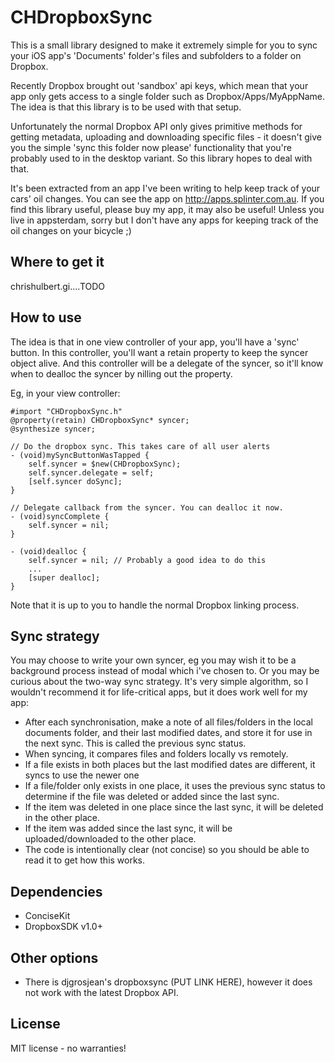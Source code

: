 CHDropboxSync
===

This is a small library designed to make it extremely simple for you to sync your iOS app's 'Documents' folder's files and subfolders to a folder on Dropbox.

Recently Dropbox brought out 'sandbox' api keys, which mean that your app only gets access to a single folder such as Dropbox/Apps/MyAppName. The idea is that this library is to be used with that setup.

Unfortunately the normal Dropbox API only gives primitive methods for getting metadata, uploading and downloading specific files - it doesn't give you the simple 'sync this folder now please' functionality that you're probably used to in the desktop variant. So this library hopes to deal with that.

It's been extracted from an app I've been writing to help keep track of your cars' oil changes. You can see the app on http://apps.splinter.com.au. If you find this library useful, please buy my app, it may also be useful! Unless you live in appsterdam, sorry but I don't have any apps for keeping track of the oil changes on your bicycle ;)

Where to get it
---
chrishulbert.gi....TODO

How to use
---
The idea is that in one view controller of your app, you'll have a 'sync' button. In this controller, you'll want a retain property to keep the syncer object alive. And this controller will be a delegate of the syncer, so it'll know when to dealloc the syncer by nilling out the property.

Eg, in your view controller:

	#import "CHDropboxSync.h"
	@property(retain) CHDropboxSync* syncer;
	@synthesize syncer;
	
	// Do the dropbox sync. This takes care of all user alerts
	- (void)mySyncButtonWasTapped {
		self.syncer = $new(CHDropboxSync);
		self.syncer.delegate = self;
		[self.syncer doSync];
	}
	
	// Delegate callback from the syncer. You can dealloc it now.
	- (void)syncComplete {
	    self.syncer = nil;
	}
	
	- (void)dealloc {
	    self.syncer = nil; // Probably a good idea to do this
	    ...
	    [super dealloc];
	}
	
Note that it is up to you to handle the normal Dropbox linking process.

Sync strategy
---
You may choose to write your own syncer, eg you may wish it to be a background process instead of modal which i've chosen to. Or you may be curious about the two-way sync strategy. It's very simple algorithm, so I wouldn't recommend it for life-critical apps, but it does work well for my app:

* After each synchronisation, make a note of all files/folders in the local documents folder, and their last modified dates, and store it for use in the next sync. This is called the previous sync status.
* When syncing, it compares files and folders locally vs remotely.
* If a file exists in both places but the last modified dates are different, it syncs to use the newer one
* If a file/folder only exists in one place, it uses the previous sync status to determine if the file was deleted or added since the last sync.
* If the item was deleted in one place since the last sync, it will be deleted in the other place.
* If the item was added since the last sync, it will be uploaded/downloaded to the other place.
* The code is intentionally clear (not concise) so you should be able to read it to get how this works.

Dependencies
---

* ConciseKit
* DropboxSDK v1.0+

Other options
---

* There is djgrosjean's dropboxsync (PUT LINK HERE), however it does not work with the latest Dropbox API.

License
---
MIT license - no warranties!
